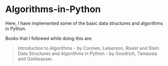 # Algorithms-in-Python
Here, I have implemented some of the basic data structures and algorithms in Python.

Books that I followed while doing this are:
> Introduction to Algorithms - by Cormen, Leiserson, Rivest and Stein
> Data Structures and Algorithms in Python - by Goodrich, Tamassia and Goldwasser.
